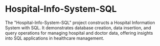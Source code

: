 # Hospital-Info-System-SQL
The "Hospital-Info-System-SQL" project constructs a Hospital Information System with SQL. It demonstrates database creation, data insertion, and query operations for managing hospital and doctor data, offering insights into SQL applications in healthcare management.
